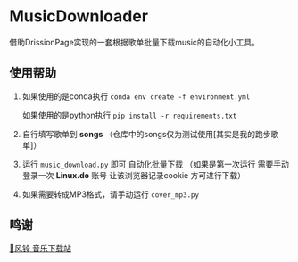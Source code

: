 #  MusicDownloader

借助DrissionPage实现的一套根据歌单批量下载music的自动化小工具。



## 使用帮助

1. 如果使用的是conda执行 `conda env create -f environment.yml` 

   如果使用的是python执行 `pip install -r requirements.txt` 

2. 自行填写歌单到 **songs** （仓库中的songs仅为测试使用[其实是我的跑步歌单]）

3. 运行 `music_download.py` 即可 自动化批量下载 （如果是第一次运行 需要手动登录一次 **Linux.do** 账号 让该浏览器记录cookie 方可进行下载）
4. 如果需要转成MP3格式，请手动运行 `cover_mp3.py` 



## 鸣谢

[🎐风铃 音乐下载站](https://feelingmusic.life/)
